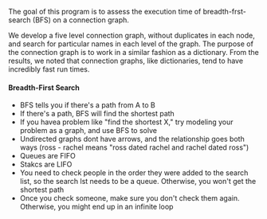 The goal of this program is to assess the execution time of breadth-frst-search (BFS) on a connection graph. 

We develop a five level connection graph, without duplicates in each node, and search for particular names in each level of the graph. The purpose of the connection graph is to work in a similar fashion as a dictionary. From the results, we noted that connection graphs, like dictionaries, tend to have incredibly fast run times.

#### Breadth-First Search
* BFS tells you if there's a path from A to B
* If there's a path, BFS will find the shortest path
* If you havea problem like "find the shortest X," try modeling your problem as a graph, and use BFS to solve
* Undirected graphs dont have arrows, and the relationship goes both ways (ross - rachel means "ross dated rachel and rachel dated ross")
* Queues are FIFO 
* Stakcs are LIFO
* You need to check people in the order they were added to the search list, so the search lst needs to be a queue. Otherwise, you won't get the shortest path
* Once you check someone, make sure you don't check them again. Otherwise, you might end up in an infinite loop
